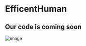 # EfficentHuman
## Our code is coming soon
![image](https://github.com/user-attachments/assets/b2a0ccfc-a56d-4413-bcbb-5860336519a2)

